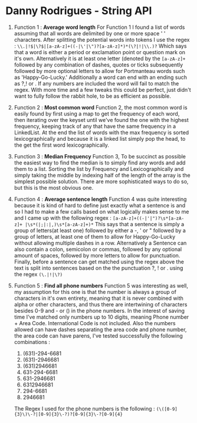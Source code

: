 Danny Rodrigues - String API
============================

1. Function 1 : **Average word length**
    For Function 1 I found a list of words assuming that all words are
    delimited by one or more space ' ' characters. After splitting the 
    potential words into tokens I use the regex :
    `\\.|!$|\?$|[a-zA-z]+((-|\'|\")?[a-zA-z]*)*(\?|!|\\.)?`
    Which says that a word is either a period or exclamation point or 
    question mark on it's own. Alternatively it is at least one letter 
    (denoted by the `[a-zA-z]+` followed by any combination of 
    dashes, quotes or ticks subsequently followed by more optional letters to allow
    for Portmanteau words such as 'Happy-Go-Lucky.' Additionally a word
    can end with an ending such as ?,! or . If any numbers are included
    the word will fail to match the regex. With more time and a few tweaks
     this could be perfect, just didn't want to fully follow the rabbit hole,
     to be as efficient as possible.
    
2. Function 2 : **Most common word**
    Function 2, the most common word is easily found by first using a map
    to get the frequency of each word, then iterating over the keyset
    until we've found the one with the highest frequency, keeping track
    of any that have the same frequency in a LinkedList. 
    At the end the list of words with the max frequency is sorted 
    lexicographically and because it is a linked list simply pop the head,
    to the get the first word lexicographically.
    
3. Function 3 : **Median Frequency**
    Function 3, To be succinct as possible the easiest way to find the 
    median is to simply find any words and add them to a list. Sorting
    the list by Frequency and Lexicographically and simply taking the
    middle by indexing half of the length of the array is the simplest
    possible solution. There are more sophisticated ways to do so, but
    this is the most obvious one.
    
4. Function 4 : **Average sentence length**
    Function 4 was quite interesting because it is kind of hard to define
    just exactly what a sentence is and so I had to make a few calls 
    based on what logically makes sense to me and I came up with the
    following regex : `[a-zA-z]+((-|'|")?\s*[a-zA-z]+ |\s*(|;|:|,)\s*[a-zA-z]+)*` 
    This says that a sentence is simply a group of letters(at least one)
    followed by either a -, ' or " followed by a group of letters, at least
    one of them to allow for Happy-Go-Lucky without allowing multiple dashes
    in a row. Alternatively a Sentence can also contain a colon, semicolon
    or commas, followed by any optional amount of spaces, followed by more letters
    to allow for punctuation. Finally, before a sentence can get matched
    using the regex above the text is split into sentences based on the 
    the punctuation ?, ! or . using the regex `(\.|!|\?)` 
    
5. Function 5 : **Find all phone numbers**
    Function 5 was interesting as well, my assumption for this one is
    that the number is always a group of characters in it's own entirety,
    meaning that it is never combined with alpha or other characters, and
    thus there are intertwining of characters besides 0-9 and - or () in
    the phone numbers. In the interest of saving time I've matched only
    numbers up to 10 digits, meaning Phone number + Area Code. International
    Code is not included. Also the numbers allowed can have dashes separating
    the area code and phone number, the area code can have parens, I've
    tested successfully the following combinations : 
    1. (631)-294-6681 
    2. (631)-2946681 
    3. (631)2946681 
    4. 631-294-6681
    5. 631-2946681
    6. 6312946681
    7. 294-6681
    8. 2946681   
    
    The Regex I used for the phone numbers is the following :
    `(\([0-9]{3}\)\-?|[0-9]{3}\-?)?[0-9]{3}\-?[0-9]{4}`
    